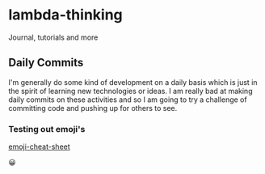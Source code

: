 # lambda-thinking
Journal, tutorials and more

## Daily Commits
I'm generally do some kind of development on a daily basis which is just in the spirit of learning new technologies or ideas. I am really bad at making daily commits on these activities and so I am going to try a challenge of committing code and pushing up for others to see.

### Testing out emoji's
[emoji-cheat-sheet](https://github.com/ikatyang/emoji-cheat-sheet/blob/master/README.md)

:grinning: